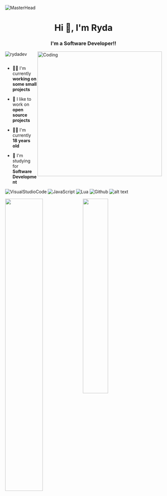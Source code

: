 ![MasterHead](https://raw.githubusercontent.com/PolarBearGG/PolarBearGG/master/web-developer.gif)
<h1 align="center">Hi 👋, I'm Ryda</h1>
<h3 align="center">I'm a Software Developer!!</h3>
<img align="right" alt="Coding" width="400" src="https://cdn.dribbble.com/users/1162077/screenshots/3848914/programmer.gif">


<p align="left"> <img src="https://komarev.com/ghpvc/?username=rydadev&label=Profile%20views&color=0e75b6&style=flat" alt="rydadev" /> </p>

<p align="left"> <a href="https://twitter.com/" target="blank"><img src="https://img.shields.io/twitter/follow/?logo=twitter&style=for-the-badge" alt="" /></a> </p>

- 👨‍💻 I'm currently **working on some small projects**

- 📖 I like to work on **open source projects** 

- 🙋‍♂️ I'm currently **18 years old**

- 🏫 I'm studying for **Software Development**

![VisualStudioCode](https://img.shields.io/badge/visualstudiocode-5865F2?style=for-the-badge&logo=visualstudiocode&logoColor=white) ![JavaScript](https://img.shields.io/badge/javascript-%23323330.svg?style=for-the-badge&logo=javascript&logoColor=%23F7DF1E) ![Lua](https://img.shields.io/badge/lua-%23007ACC.svg?style=for-the-badge&logo=lua&logoColor=white) ![Github](https://img.shields.io/badge/github-3670A0?style=for-the-badge&logo=github&logoColor=ffdd54) ![  alt text  ](https://img.shields.io/badge/Discord-ryda.nl-5865F2?style=for-the-badge&logo=Discord)


<img align="left" width="49%" src="https://github-readme-stats.vercel.app/api?username=rydadev&show_icons=true&theme=white" />

<img align="left" width="40%" src="https://github-readme-stats.vercel.app/api/top-langs/?username=anuraghazra&layout=compact" />
